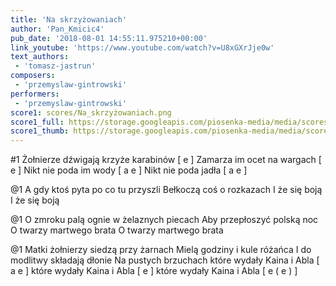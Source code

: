 ```yaml
---
title: 'Na skrzyżowaniach'
author: 'Pan_Kmicic4'
pub_date: '2018-08-01 14:55:11.975210+00:00'
link_youtube: 'https://www.youtube.com/watch?v=U8xGXrJje0w'
text_authors:
 - 'tomasz-jastrun'
composers:
 - 'przemyslaw-gintrowski'
performers:
 - 'przemyslaw-gintrowski'
score1: scores/Na_skrzyżowaniach.png
score1_full: https://storage.googleapis.com/piosenka-media/media/scores/Na_skrzyżowaniach.png
score1_thumb: https://storage.googleapis.com/piosenka-media/media/scores/Na_skrzy%C5%BCowaniach.png.180x0_q85_upscale.jpg
---
```


#1
Żołnierze dźwigają krzyże karabinów [ e ]
Zamarza im ocet na wargach [ e ]
Nikt nie poda im wody [ a e ]
Nikt nie poda jadła [ a e ]

@1
A gdy ktoś pyta po co tu przyszli
Bełkoczą coś o rozkazach
I że się boją
I że się boją

@1
O zmroku palą ognie w żelaznych piecach
Aby przepłoszyć polską noc
O twarzy martwego brata
O twarzy martwego brata

@1
Matki żołnierzy siedzą przy żarnach
Mielą godziny i kule różańca
I do modlitwy składają dłonie
Na pustych brzuchach które wydały
Kaina i Abla [ a e ]
które wydały Kaina i Abla [ e ]
które wydały Kaina i Abla [ e ( e ) ]